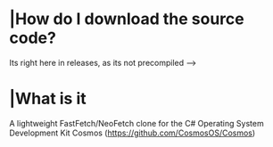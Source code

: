 # |How do I download the source code?
Its right here in releases, as its not precompiled -->

# |What is it
A lightweight FastFetch/NeoFetch clone for the C# Operating System Development Kit Cosmos (https://github.com/CosmosOS/Cosmos)
